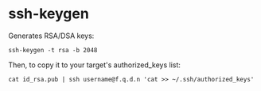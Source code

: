 # ssh-keygen
Generates RSA/DSA keys:
 
    ssh-keygen -t rsa -b 2048
 
Then, to copy it to your target's authorized_keys list:
 
    cat id_rsa.pub | ssh username@f.q.d.n 'cat >> ~/.ssh/authorized_keys'
 